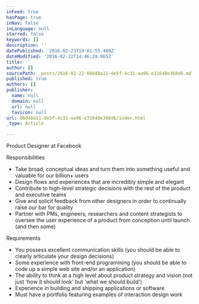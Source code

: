 ```yaml
---
inFeed: true
hasPage: true
inNav: false
inLanguage: null
starred: false
keywords: []
description: ''
datePublished: '2016-02-23T19:01:55.460Z'
dateModified: '2016-02-22T14:46:29.065Z'
title: ''
author: []
sourcePath: _posts/2016-02-22-08d48a11-de5f-4c31-aa96-e31648e368d6.md
published: true
authors: []
publisher:
  name: null
  domain: null
  url: null
  favicon: null
url: 08d48a11-de5f-4c31-aa96-e31648e368d6/index.html
_type: Article

---
```

Product Designer at Facebook

Responsibilities

* Take broad, conceptual ideas and turn them into something useful and valuable for our billion+ users 
* Design flows and experiences that are incredibly simple and elegant 
* Contribute to high-level strategic decisions with the rest of the product and executive teams 
* Give and solicit feedback from other designers in order to continually raise our bar for quality 
* Partner with PMs, engineers, researchers and content strategists to oversee the user experience of a product from conception until launch (and then some)

Requirements

* You possess excellent communication skills (you should be able to clearly articulate your design decisions)
* Some experience with front-end programming (you should be able to code up a simple web site and/or an application)
* The ability to think at a high level about product strategy and vision (not just 'how it should look' but 'what we should build')
* Experience in building and shipping applications or software
* Must have a portfolio featuring examples of interaction design work